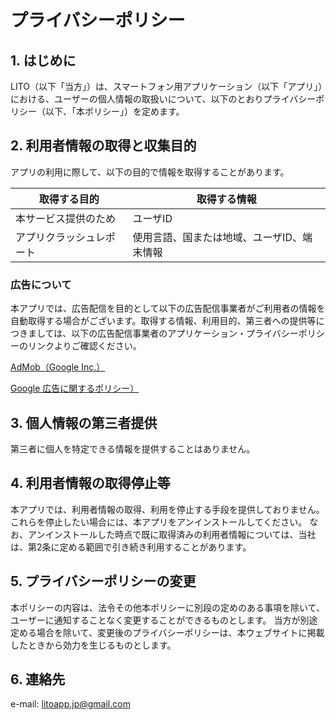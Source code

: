 # プライバシーポリシー

## 1. はじめに
LITO（以下「当方」）は、スマートフォン用アプリケーション（以下「アプリ」）における、ユーザーの個人情報の取扱いについて、以下のとおりプライバシーポリシー（以下、「本ポリシー」）を定めます。

## 2. 利用者情報の取得と収集目的
アプリの利用に際して、以下の目的で情報を取得することがあります。

| 取得する目的 | 取得する情報 |
| --- | --- |
| 本サービス提供のため | ユーザID |
| アプリクラッシュレポート | 使用言語、国または地域、ユーザID、端末情報 |

### 広告について
本アプリでは、広告配信を目的として以下の広告配信事業者がご利用者の情報を自動取得する場合がございます。取得する情報、利用目的、第三者への提供等につきましては、以下の広告配信事業者のアプリケーション・プライバシーポリシーのリンクよりご確認ください。

[AdMob（Google Inc.）](https://policies.google.com/technologies/ads?hl=ja)

[Google 広告に関するポリシー）](https://policies.google.com/technologies/ads?hl=ja)

## 3. 個人情報の第三者提供
第三者に個人を特定できる情報を提供することはありません。

## 4. 利用者情報の取得停止等
本アプリでは、利用者情報の取得、利用を停止する手段を提供しておりません。これらを停止したい場合には、本アプリをアンインストールしてください。 なお、アンインストールした時点で既に取得済みの利用者情報については、当社は、第2条に定める範囲で引き続き利用することがあります。

## 5. プライバシーポリシーの変更
本ポリシーの内容は、法令その他本ポリシーに別段の定めのある事項を除いて、ユーザーに通知することなく変更することができるものとします。
当方が別途定める場合を除いて、変更後のプライバシーポリシーは、本ウェブサイトに掲載したときから効力を生じるものとします。

## 6. 連絡先
e-mail: litoapp.jp@gmail.com